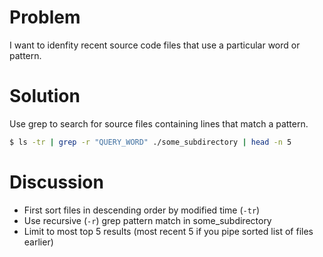 # Problem
I want to idenfity recent source code files that use a particular word or pattern.

# Solution
Use grep to search for source files containing lines that match a pattern.

```bash
$ ls -tr | grep -r "QUERY_WORD" ./some_subdirectory | head -n 5
```

# Discussion
* First sort files in descending order by modified time (`-tr`)
* Use recursive (`-r`) grep pattern match in some_subdirectory
* Limit to most top 5 results (most recent 5 if you pipe sorted list of files earlier)

